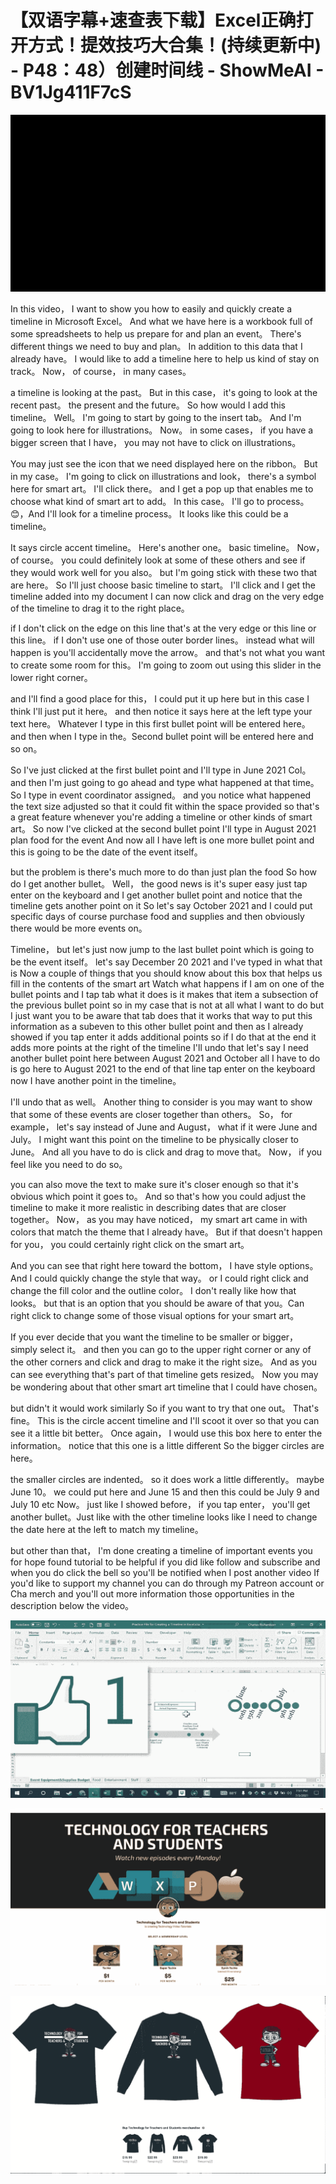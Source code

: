 # 【双语字幕+速查表下载】Excel正确打开方式！提效技巧大合集！(持续更新中) - P48：48）创建时间线 - ShowMeAI - BV1Jg411F7cS

![](img/8a7997b8b3874d2b853f60b740f434b2_0.png)

In this video， I want to show you how to easily and quickly create a timeline in Microsoft Excel。 And what we have here is a workbook full of some spreadsheets to help us prepare for and plan an event。 There's different things we need to buy and plan。 In addition to this data that I already have。 I would like to add a timeline here to help us kind of stay on track。 Now， of course， in many cases。

 a timeline is looking at the past。 But in this case， it's going to look at the recent past。 the present and the future。 So how would I add this timeline。 Well。 I'm going to start by going to the insert tab。 And I'm going to look here for illustrations。 Now。 in some cases， if you have a bigger screen that I have， you may not have to click on illustrations。

 You may just see the icon that we need displayed here on the ribbon。 But in my case。 I'm going to click on illustrations and look， there's a symbol here for smart art。 I'll click there。 and I get a pop up that enables me to choose what kind of smart art to add。 In this case。 I'll go to process。😊，And I'll look for a timeline process。 It looks like this could be a timeline。

 It says circle accent timeline。 Here's another one。 basic timeline。 Now， of course。 you could definitely look at some of these others and see if they would work well for you also。 but I'm going stick with these two that are here。 So I'll just choose basic timeline to start。 I'll click and I get the timeline added into my document I can now click and drag on the very edge of the timeline to drag it to the right place。

 if I don't click on the edge on this line that's at the very edge or this line or this line。 if I don't use one of those outer border lines。 instead what will happen is you'll accidentally move the arrow。 and that's not what you want to create some room for this。 I'm going to zoom out using this slider in the lower right corner。

 and I'll find a good place for this， I could put it up here but in this case I think I'll just put it here。 and then notice it says here at the left type your text here。 Whatever I type in this first bullet point will be entered here。 and then when I type in the。Second bullet point will be entered here and so on。

 So I've just clicked at the first bullet point and I'll type in June 2021 Col。 and then I'm just going to go ahead and type what happened at that time。 So I type in event coordinator assigned。 and you notice what happened the text size adjusted so that it could fit within the space provided so that's a great feature whenever you're adding a timeline or other kinds of smart art。 So now I've clicked at the second bullet point I'll type in August 2021 plan food for the event And now all I have left is one more bullet point and this is going to be the date of the event itself。

 but the problem is there's much more to do than just plan the food So how do I get another bullet。 Well， the good news is it's super easy just tap enter on the keyboard and I get another bullet point and notice that the timeline gets another point on it So let's say October 2021 and I could put specific days of course purchase food and supplies and then obviously there would be more events on。

Timeline， but let's just now jump to the last bullet point which is going to be the event itself。 let's say December 20 2021 and I've typed in what that is Now a couple of things that you should know about this box that helps us fill in the contents of the smart art Watch what happens if I am on one of the bullet points and I tap tab what it does is it makes that item a subsection of the previous bullet point so in my case that is not at all what I want to do but I just want you to be aware that tab does that it works that way to put this information as a subeven to this other bullet point and then as I already showed if you tap enter it adds additional points so if I do that at the end it adds more points at the right of the timeline I'll undo that let's say I need another bullet point here between August 2021 and October all I have to do is go here to August 2021 to the end of that line tap enter on the keyboard now I have another point in the timeline。

I'll undo that as well。 Another thing to consider is you may want to show that some of these events are closer together than others。 So， for example， let's say instead of June and August， what if it were June and July。 I might want this point on the timeline to be physically closer to June。 And all you have to do is click and drag to move that。 Now， if you feel like you need to do so。

 you can also move the text to make sure it's closer enough so that it's obvious which point it goes to。 And so that's how you could adjust the timeline to make it more realistic in describing dates that are closer together。 Now， as you may have noticed， my smart art came in with colors that match the theme that I already have。 But if that doesn't happen for you， you could certainly right click on the smart art。

 And you can see that right here toward the bottom， I have style options。 And I could quickly change the style that way。 or I could right click and change the fill color and the outline color。 I don't really like how that looks。 but that is an option that you should be aware of that you。Can right click to change some of those visual options for your smart art。

 If you ever decide that you want the timeline to be smaller or bigger， simply select it。 and then you can go to the upper right corner or any of the other corners and click and drag to make it the right size。 And as you can see everything that's part of that timeline gets resized。 Now you may be wondering about that other smart art timeline that I could have chosen。

 but didn't it would work similarly So if you want to try that one out。 That's fine。 This is the circle accent timeline and I'll scoot it over so that you can see it a little bit better。 Once again， I would use this box here to enter the information。 notice that this one is a little different So the bigger circles are here。

 the smaller circles are indented。 so it does work a little differently。 maybe June 10。 we could put here and June 15 and then this could be July 9 and July 10 etc Now。 just like I showed before， if you tap enter， you'll get another bullet。Just like with the other timeline looks like I need to change the date here at the left to match my timeline。

 but other than that， I'm done creating a timeline of important events you for hope found tutorial to be helpful if you did like follow and subscribe and when you do click the bell so you'll be notified when I post another video If you'd like to support my channel you can do through my Patreon account or Cha merch and you'll out more information those opportunities in the description below the video。



![](img/8a7997b8b3874d2b853f60b740f434b2_2.png)

![](img/8a7997b8b3874d2b853f60b740f434b2_3.png)

![](img/8a7997b8b3874d2b853f60b740f434b2_4.png)